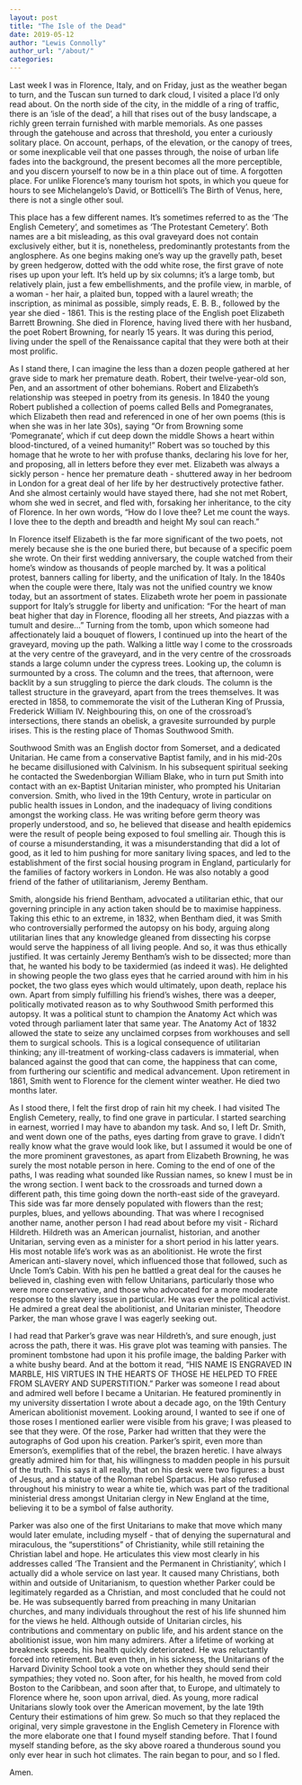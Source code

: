 ```yaml
---
layout: post
title: "The Isle of the Dead"
date: 2019-05-12
author: "Lewis Connolly"
author_url: "/about/"
categories:
---
```


Last week I was in Florence, Italy, and on Friday, just as the weather began to turn, and the Tuscan sun turned to dark cloud, I visited a place I’d only read about. On the north side of the city, in the middle of a ring of traffic, there is an ‘isle of the dead’, a hill that rises out of the busy landscape, a richly green terrain furnished with marble memorials. As one passes through the gatehouse and across that threshold, you enter a curiously solitary place. On account, perhaps, of the elevation, or the canopy of trees, or some inexplicable veil that one passes through, the noise of urban life fades into the background, the present becomes all the more perceptible, and you discern yourself to now be in a thin place out of time. A forgotten place. For unlike Florence’s many tourism hot spots, in which you queue for hours to see Michelangelo’s David, or Botticelli’s The Birth of Venus, here, there is not a single other soul.

This place has a few different names. It’s sometimes referred to as the ‘The English Cemetery’, and sometimes as ‘The Protestant Cemetery’. Both names are a bit misleading, as this oval graveyard does not contain exclusively either, but it is, nonetheless, predominantly protestants from the anglosphere. As one begins making one’s way up the gravelly path, beset by green hedgerow, dotted with the odd white rose, the first grave of note rises up upon your left. It’s held up by six columns; it’s a large tomb, but relatively plain, just a few embellishments, and the profile view, in marble, of a woman - her hair, a plaited bun, topped with a laurel wreath; the inscription, as minimal as possible, simply reads, E. B. B., followed by the year she died - 1861. This is the resting place of the English poet Elizabeth Barrett Browning. She died in Florence, having lived there with her husband, the poet Robert Browning, for nearly 15 years. It was during this period, living under the spell of the Renaissance capital that they were both at their most prolific.

As I stand there, I can imagine the less than a dozen people gathered at her grave side to mark her premature death. Robert, their twelve-year-old son, Pen, and an assortment of other bohemians. Robert and Elizabeth’s relationship was steeped in poetry from its genesis. In 1840 the young Robert published a collection of poems called Bells and Pomegranates, which Elizabeth then read and referenced in one of her own poems (this is when she was in her late 30s), saying “Or from Browning some ‘Pomegranate’, which if cut deep down the middle Shows a heart within blood-tinctured, of a veined humanity!” Robert was so touched by this homage that he wrote to her with profuse thanks, declaring his love for her, and proposing, all in letters before they ever met. Elizabeth was always a sickly person - hence her premature death - shuttered away in her bedroom in London for a great deal of her life by her destructively protective father. And she almost certainly would have stayed there, had she not met Robert, whom she wed in secret, and fled with, forsaking her inheritance, to the city of Florence. In her own words, “How do I love thee? Let me count the ways. I love thee to the depth and breadth and height My soul can reach.”

In Florence itself Elizabeth is the far more significant of the two poets, not merely because she is the one buried there, but because of a specific poem she wrote. On their first wedding anniversary, the couple watched from their home’s window as thousands of people marched by. It was a political protest, banners calling for liberty, and the unification of Italy. In the 1840s when the couple were there, Italy was not the unified country we know today, but an assortment of states. Elizabeth wrote her poem in passionate support for Italy’s struggle for liberty and unification: “For the heart of man beat higher that day in Florence, flooding all her streets, And piazzas with a tumult and desire…” Turning from the tomb, upon which someone had affectionately laid a bouquet of flowers, I continued up into the heart of the graveyard, moving up the path. Walking a little way I come to the crossroads at the very centre of the graveyard, and in the very centre of the crossroads stands a large column under the cypress trees. Looking up, the column is surmounted by a cross. The column and the trees, that afternoon, were backlit by a sun struggling to pierce the dark clouds. The column is the tallest structure in the graveyard, apart from the trees themselves. It was erected in 1858, to commemorate the visit of the Lutheran King of Prussia, Frederick William IV. Neighbouring this, on one of the crossroad’s intersections, there stands an obelisk, a gravesite surrounded by purple irises. This is the resting place of Thomas Southwood Smith.

Southwood Smith was an English doctor from Somerset, and a dedicated Unitarian. He came from a conservative Baptist family, and in his mid-20s he became disillusioned with Calvinism. In his subsequent spiritual seeking he contacted the Swedenborgian William Blake, who in turn put Smith into contact with an ex-Baptist Unitarian minister, who prompted his Unitarian conversion. Smith, who lived in the 19th Century, wrote in particular on public health issues in London, and the inadequacy of living conditions amongst the working class. He was writing before germ theory was properly understood, and so, he believed that disease and health epidemics were the result of people being exposed to foul smelling air. Though this is of course a misunderstanding, it was a misunderstanding that did a lot of good, as it led to him pushing for more sanitary living spaces, and led to the establishment of the first social housing program in England, particularly for the families of factory workers in London. He was also notably a good friend of the father of utilitarianism, Jeremy Bentham.

Smith, alongside his friend Bentham, advocated a utilitarian ethic, that our governing principle in any action taken should be to maximise happiness. Taking this ethic to an extreme, in 1832, when Bentham died, it was Smith who controversially performed the autopsy on his body, arguing along utilitarian lines that any knowledge gleaned from dissecting his corpse would serve the happiness of all living people. And so, it was thus ethically justified. It was certainly Jeremy Bentham’s wish to be dissected; more than that, he wanted his body to be taxidermied (as indeed it was). He delighted in showing people the two glass eyes that he carried around with him in his pocket, the two glass eyes which would ultimately, upon death, replace his own. Apart from simply fulfilling his friend’s wishes, there was a deeper, politically motivated reason as to why Southwood Smith performed this autopsy. It was a political stunt to champion the Anatomy Act which was voted through parliament later that same year. The Anatomy Act of 1832 allowed the state to seize any unclaimed corpses from workhouses and sell them to surgical schools. This is a logical consequence of utilitarian thinking; any ill-treatment of working-class cadavers is immaterial, when balanced against the good that can come, the happiness that can come, from furthering our scientific and medical advancement. Upon retirement in 1861, Smith went to Florence for the clement winter weather. He died two months later.

As I stood there, I felt the first drop of rain hit my cheek. I had visited The English Cemetery, really, to find one grave in particular. I started searching in earnest, worried I may have to abandon my task. And so, I left Dr. Smith, and went down one of the paths, eyes darting from grave to grave. I didn’t really know what the grave would look like, but I assumed it would be one of the more prominent gravestones, as apart from Elizabeth Browning, he was surely the most notable person in here. Coming to the end of one of the paths, I was reading what sounded like Russian names, so knew I must be in the wrong section. I went back to the crossroads and turned down a different path, this time going down the north-east side of the graveyard. This side was far more densely populated with flowers than the rest; purples, blues, and yellows abounding. That was where I recognised another name, another person I had read about before my visit - Richard Hildreth. Hildreth was an American journalist, historian, and another Unitarian, serving even as a minister for a short period in his latter years. His most notable life’s work was as an abolitionist. He wrote the first American anti-slavery novel, which influenced those that followed, such as Uncle Tom’s Cabin. With his pen he battled a great deal for the causes he believed in, clashing even with fellow Unitarians, particularly those who were more conservative, and those who advocated for a more moderate response to the slavery issue in particular. He was ever the political activist. He admired a great deal the abolitionist, and Unitarian minister, Theodore Parker, the man whose grave I was eagerly seeking out.

I had read that Parker’s grave was near Hildreth’s, and sure enough, just across the path, there it was. His grave plot was teaming with pansies. The prominent tombstone had upon it his profile image, the balding Parker with a white bushy beard. And at the bottom it read, “HIS NAME IS ENGRAVED IN MARBLE, HIS VIRTUES IN THE HEARTS OF THOSE HE HELPED TO FREE FROM SLAVERY AND SUPERSTITION.” Parker was someone I read about and admired well before I became a Unitarian. He featured prominently in my university dissertation I wrote about a decade ago, on the 19th Century American abolitionist movement. Looking around, I wanted to see if one of those roses I mentioned earlier were visible from his grave; I was pleased to see that they were. Of the rose, Parker had written that they were the autographs of God upon his creation. Parker’s spirit, even more than Emerson’s, exemplifies that of the rebel, the brazen heretic. I have always greatly admired him for that, his willingness to madden people in his pursuit of the truth. This says it all really, that on his desk were two figures: a bust of Jesus, and a statue of the Roman rebel Spartacus. He also refused throughout his ministry to wear a white tie, which was part of the traditional ministerial dress amongst Unitarian clergy in New England at the time, believing it to be a symbol of false authority.

Parker was also one of the first Unitarians to make that move which many would later emulate, including myself - that of denying the supernatural and miraculous, the “superstitions” of Christianity, while still retaining the Christian label and hope. He articulates this view most clearly in his addresses called ‘The Transient and the Permanent in Christianity’, which I actually did a whole service on last year. It caused many Christians, both within and outside of Unitarianism, to question whether Parker could be legitimately regarded as a Christian, and most concluded that he could not be. He was subsequently barred from preaching in many Unitarian churches, and many individuals throughout the rest of his life shunned him for the views he held. Although outside of Unitarian circles, his contributions and commentary on public life, and his ardent stance on the abolitionist issue, won him many admirers. After a lifetime of working at breakneck speeds, his health quickly deteriorated. He was reluctantly forced into retirement. But even then, in his sickness, the Unitarians of the Harvard Divinity School took a vote on whether they should send their sympathies; they voted no. Soon after, for his health, he moved from cold Boston to the Caribbean, and soon after that, to Europe, and ultimately to Florence where he, soon upon arrival, died. As young, more radical Unitarians slowly took over the American movement, by the late 19th Century their estimations of him grew. So much so that they replaced the original, very simple gravestone in the English Cemetery in Florence with the more elaborate one that I found myself standing before. That I found myself standing before, as the sky above roared a thunderous sound you only ever hear in such hot climates. The rain began to pour, and so I fled.

Amen.